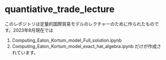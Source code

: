 # quantiative_trade_lecture

このレポジトリは定量的国際貿易モデルのレクチャーのために作られたものです。2023年8月現在では
1. Computing_Eaton_Kortum_model_Full_solution.ipynb
2. Computing_Eaton_Kortum_model_exact_hat_algebra.ipynb
だけが作成されています。
